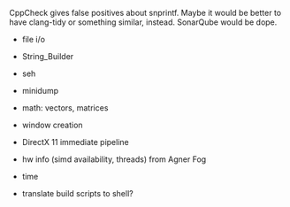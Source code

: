 CppCheck gives false positives about snprintf. Maybe it would be better to have
clang-tidy or something similar, instead. SonarQube would be dope.

- file i/o
- String_Builder

- seh
- minidump

- math: vectors, matrices

- window creation
- DirectX 11 immediate pipeline

- hw info (simd availability, threads) from Agner Fog

- time



- translate build scripts to shell?
